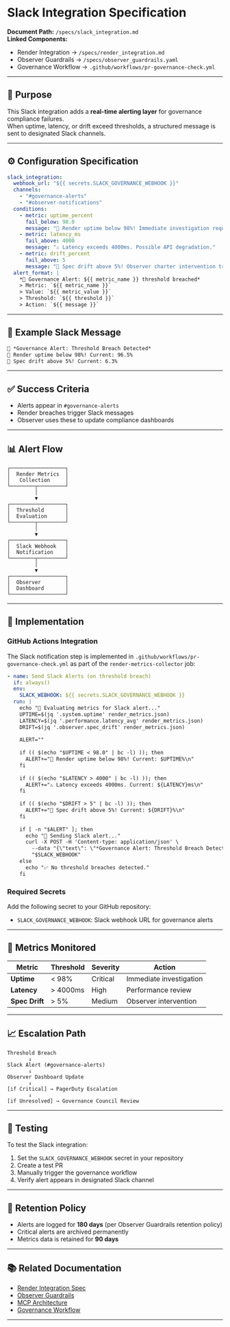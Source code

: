 # Slack Integration Specification

**Document Path:** `/specs/slack_integration.md`  
**Linked Components:**  
- Render Integration → `/specs/render_integration.md`  
- Observer Guardrails → `/specs/observer_guardrails.yaml`  
- Governance Workflow → `.github/workflows/pr-governance-check.yml`

---

## 🧭 Purpose

This Slack integration adds a **real-time alerting layer** for governance compliance failures.  
When uptime, latency, or drift exceed thresholds, a structured message is sent to designated Slack channels.

---

## ⚙️ Configuration Specification

```yaml
slack_integration:
  webhook_url: "${{ secrets.SLACK_GOVERNANCE_WEBHOOK }}"
  channels:
    - "#governance-alerts"
    - "#observer-notifications"
  conditions:
    - metric: uptime_percent
      fail_below: 98.0
      message: "🚨 Render uptime below 98%! Immediate investigation required."
    - metric: latency_ms
      fail_above: 4000
      message: "⚠️ Latency exceeds 4000ms. Possible API degradation."
    - metric: drift_percent
      fail_above: 5
      message: "🧭 Spec drift above 5%! Observer charter intervention triggered."
  alert_format: |
    *📣 Governance Alert: ${{ metric_name }} threshold breached*
    > Metric: `${{ metric_name }}`
    > Value: `${{ metric_value }}`
    > Threshold: `${{ threshold }}`
    > Action: `${{ message }}`
```

---

## 🧠 Example Slack Message

```markdown
📣 *Governance Alert: Threshold Breach Detected*
🚨 Render uptime below 98%! Current: 96.5%
🧭 Spec drift above 5%! Current: 6.3%
```

---

## ✅ Success Criteria

* Alerts appear in `#governance-alerts`
* Render breaches trigger Slack messages
* Observer uses these to update compliance dashboards

---

## 📊 Alert Flow

```plaintext
┌──────────────────┐
│  Render Metrics  │
│   Collection     │
└────────┬─────────┘
         │
         ▼
┌──────────────────┐
│  Threshold       │
│  Evaluation      │
└────────┬─────────┘
         │
         ▼
┌──────────────────┐
│  Slack Webhook   │
│  Notification    │
└────────┬─────────┘
         │
         ▼
┌──────────────────┐
│  Observer        │
│  Dashboard       │
└──────────────────┘
```

---

## 🔧 Implementation

### GitHub Actions Integration

The Slack notification step is implemented in `.github/workflows/pr-governance-check.yml` as part of the `render-metrics-collector` job:

```yaml
- name: Send Slack Alerts (on threshold breach)
  if: always()
  env:
    SLACK_WEBHOOK: ${{ secrets.SLACK_GOVERNANCE_WEBHOOK }}
  run: |
    echo "🔔 Evaluating metrics for Slack alert..."
    UPTIME=$(jq '.system.uptime' render_metrics.json)
    LATENCY=$(jq '.performance.latency_avg' render_metrics.json)
    DRIFT=$(jq '.observer.spec_drift' render_metrics.json)
    
    ALERT=""
    
    if (( $(echo "$UPTIME < 98.0" | bc -l) )); then
      ALERT+="🚨 Render uptime below 98%! Current: $UPTIME%\n"
    fi
    
    if (( $(echo "$LATENCY > 4000" | bc -l) )); then
      ALERT+="⚠️ Latency exceeds 4000ms. Current: ${LATENCY}ms\n"
    fi
    
    if (( $(echo "$DRIFT > 5" | bc -l) )); then
      ALERT+="🧭 Spec drift above 5%! Current: ${DRIFT}%\n"
    fi
    
    if [ -n "$ALERT" ]; then
      echo "📣 Sending Slack alert..."
      curl -X POST -H 'Content-type: application/json' \
        --data "{\"text\": \"*Governance Alert: Threshold Breach Detected*\n$ALERT\"}" \
        "$SLACK_WEBHOOK"
    else
      echo "✅ No threshold breaches detected."
    fi
```

### Required Secrets

Add the following secret to your GitHub repository:

- `SLACK_GOVERNANCE_WEBHOOK`: Slack webhook URL for governance alerts

---

## 🎯 Metrics Monitored

| Metric | Threshold | Severity | Action |
|--------|-----------|----------|--------|
| **Uptime** | < 98% | Critical | Immediate investigation |
| **Latency** | > 4000ms | High | Performance review |
| **Spec Drift** | > 5% | Medium | Observer intervention |

---

## 📈 Escalation Path

```plaintext
Threshold Breach
       ↓
Slack Alert (#governance-alerts)
       ↓
Observer Dashboard Update
       ↓
[if Critical] → PagerDuty Escalation
       ↓
[if Unresolved] → Governance Council Review
```

---

## 🧪 Testing

To test the Slack integration:

1. Set the `SLACK_GOVERNANCE_WEBHOOK` secret in your repository
2. Create a test PR
3. Manually trigger the governance workflow
4. Verify alert appears in designated Slack channel

---

## 🔄 Retention Policy

- Alerts are logged for **180 days** (per Observer Guardrails retention policy)
- Critical alerts are archived permanently
- Metrics data is retained for **90 days**

---

## 📚 Related Documentation

- [Render Integration Spec](/specs/render_integration.md)
- [Observer Guardrails](/specs/observer_guardrails.yaml)
- [MCP Architecture](/specs/mcp-architecture.md)
- [Governance Workflow](/.github/workflows/pr-governance-check.yml)

---

<!-- Generated via Cursor Governance Automation: Observer Loop Integration v1.0 -->


